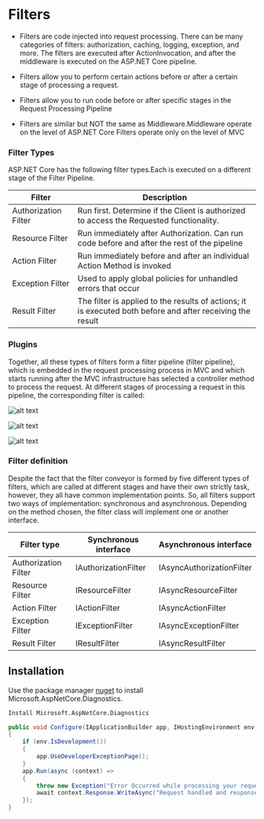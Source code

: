 Filters
=======
- Filters are code injected into request processing. There can be many categories of filters: authorization, caching, logging, exception, and more. The filters are executed after ActionInvocation, and after the middleware is executed on the ASP.NET Core pipeline.

- Filters allow you to perform certain actions before or after a certain stage of processing a request.

- Filters allow you to run code before or after specific stages in the
Request Processing Pipeline

- Filters are similar but NOT the same as Middleware.Middleware operate on the level of ASP.NET Core
Filters operate only on the level of MVC


### Filter Types
ASP.NET Core has the following filter types.Each is executed on a different stage of the Filter Pipeline.

| Filter | Description |
| ------ | ------ |
| Authorization Filter | Run first. Determine if the Client is authorized to access the Requested functionality. |
| Resource Filter | Run immediately after Authorization. Can run code before and after the rest of the pipeline |
| Action Filter | Run immediately before and after an individual Action Method is invoked |
| Exception Filter | Used to apply global policies for unhandled errors that occur |
| Result Filter | The filter is applied to the results of actions; it is executed both before and after receiving the result |

### Plugins

Together, all these types of filters form a filter pipeline (filter pipeline), which is embedded in the request processing process in MVC and which starts running after the MVC infrastructure has selected a controller method to process the request. At different stages of processing a request in this pipeline, the corresponding filter is called:

![alt text](https://andrewlock.net/content/images/2018/02/filters.png)

![alt text](https://dotnettricks.blob.core.windows.net/img/aspnetcore/aspnet-core-filters.jpg)

![alt text](https://media.ttmind.com/Media/tech/article_98_9-25-20182-00-52PM.png)

### Filter definition
Despite the fact that the filter conveyor is formed by five different types of filters, which are called at different stages and have their own strictly task, however, they all have common implementation points. So, all filters support two ways of implementation: synchronous and asynchronous. Depending on the method chosen, the filter class will implement one or another interface.

| Filter type | Synchronous interface | Asynchronous interface
| ------ | ------ | ------ |
| Authorization Filter | IAuthorizationFilter | IAsyncAuthorizationFilter |
| Resource Filter | IResourceFilter | IAsyncResourceFilter |
| Action Filter | IActionFilter | IAsyncActionFilter |
| Exception Filter | IExceptionFilter | IAsyncExceptionFilter |
| Result Filter | IResultFilter | IAsyncResultFilter |

## Installation

Use the package manager [nuget](https://www.nuget.org) to install Microsoft.AspNetCore.Diagnostics.

```bash
Install Microsoft.AspNetCore.Diagnostics
```

```c#
public void Configure(IApplicationBuilder app, IHostingEnvironment env)
{
    if (env.IsDevelopment())
    {
        app.UseDeveloperExceptionPage();
    }
    app.Run(async (context) =>
    {
        throw new Exception("Error Occurred while processing your request");
        await context.Response.WriteAsync("Request handled and response generated");
    });
}
```
